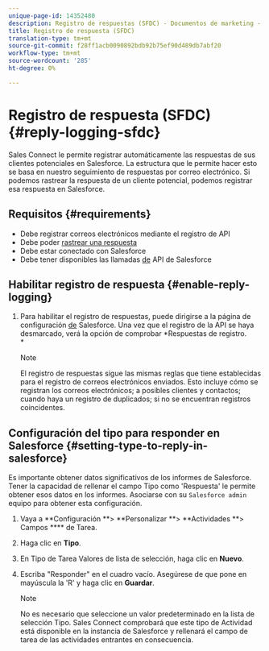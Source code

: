 ```yaml
---
unique-page-id: 14352480
description: Registro de respuestas (SFDC) - Documentos de marketing - Documentación del producto
title: Registro de respuesta (SFDC)
translation-type: tm+mt
source-git-commit: f28ff1acb0090892bdb92b75ef90d489db7abf20
workflow-type: tm+mt
source-wordcount: '285'
ht-degree: 0%

---
```



# Registro de respuesta (SFDC) {#reply-logging-sfdc}

Sales Connect le permite registrar automáticamente las respuestas de sus clientes potenciales en Salesforce. La estructura que le permite hacer esto se basa en nuestro seguimiento de respuestas por correo electrónico. Si podemos rastrear la respuesta de un cliente potencial, podemos registrar esa respuesta en Salesforce.

## Requisitos {#requirements}

* Debe registrar correos electrónicos mediante el registro de API
* Debe poder [rastrear una respuesta](http://docs.marketo.com/x/BYPS)
* Debe estar conectado con Salesforce
* Debe tener disponibles las llamadas [de](http://developer.salesforce.com/docs/atlas.en-us.salesforce_app_limits_cheatsheet.meta/salesforce_app_limits_cheatsheet/salesforce_app_limits_platform_api.htm) API de Salesforce

## Habilitar registro de respuesta {#enable-reply-logging}

1. Para habilitar el registro de respuestas, puede dirigirse a la página de configuración [de](http://docs.marketo.com/pages/assets/external-link.jspa) Salesforce. Una vez que el registro de la API se haya desmarcado, verá la opción de comprobar *Respuestas de registro.\
   *

   >[!NOTE]
   >
   >El registro de respuestas sigue las mismas reglas que tiene establecidas para el registro de correos electrónicos enviados. Esto incluye cómo se registran los correos electrónicos; a posibles clientes y contactos; cuando haya un registro de duplicados; si no se encuentran registros coincidentes.

## Configuración del tipo para responder en Salesforce {#setting-type-to-reply-in-salesforce}

Es importante obtener datos significativos de los informes de Salesforce. Tener la capacidad de rellenar el campo Tipo como &#39;Respuesta&#39; le permite obtener esos datos en los informes. Asociarse con su `Salesforce admin` equipo para obtener esta configuración.

1. Vaya a **Configuración **> **Personalizar **> **Actividades **> Campos **** de Tarea.
1. Haga clic en **Tipo**.
1. En Tipo de Tarea Valores de lista de selección, haga clic en **Nuevo**.
1. Escriba &quot;Responder&quot; en el cuadro vacío. Asegúrese de que pone en mayúscula la &#39;R&#39; y haga clic en **Guardar**.

   >[!NOTE]
   >
   >No es necesario que seleccione un valor predeterminado en la lista de selección Tipo. Sales Connect comprobará que este tipo de Actividad está disponible en la instancia de Salesforce y rellenará el campo de tarea de las actividades entrantes en consecuencia.

